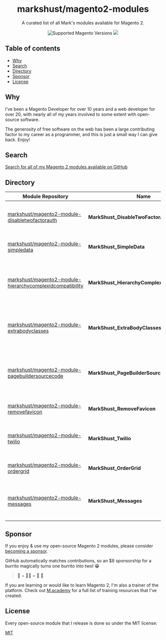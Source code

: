 <h1 align="center">markshust/magento2-modules</h1> 

<div align="center">
  <p>A curated list of all Mark's modules available for Magento 2.</p>
  <img src="https://img.shields.io/badge/magento-2-brightgreen.svg?logo=magento&longCache=true&style=flat-square" alt="Supported Magento Versions" />
  <a href="https://opensource.org/licenses/MIT" target="_blank"><img src="https://img.shields.io/badge/license-MIT-blue.svg" /></a>
</div>

## Table of contents

- [Why](#why)
- [Search](#search)
- [Directory](#directory)
- [Sponsor](#sponsor)
- [License](#license)

## Why

I've been a Magento Developer for over 10 years and a web developer for over 20, with nearly all of my years involved to some extent with open-source software.

The generosity of free software on the web has been a large contributing factor to my career as a programmer, and this is just a small way I can give back. Enjoy!

## Search

[Search for all of my Magento 2 modules available on GitHub](https://github.com/search?q=user%3Amarkshust+magento2-module)

## Directory

| Module Repository | Name | Description
| ---------- | ----------- | -----------
| [markshust/magento2-module-disabletwofactorauth](https://github.com/markshust/magento2-module-disabletwofactorauth) | **MarkShust_DisableTwoFactorAuth** | Provides the ability to disable two-factor authentication.
| [markshust/magento2-module-simpledata](https://github.com/markshust/magento2-module-simpledata) | **MarkShust_SimpleData** | Simplifies calling Magento data structures.
| [markshust/magento2-module-hierarchycomplexidcompatibility](https://github.com/markshust/magento2-module-hierarchycomplexidcompatibility) | **MarkShust_HierarchyComplexIdCompatibility** | Makes the hierarchy compatible with long URL identifiers containing subpaths.
| [markshust/magento2-module-extrabodyclasses](https://github.com/markshust/magento2-module-extrabodyclasses) | **MarkShust_ExtraBodyClasses** | Makes the hierarchy compatible with long URL identifiers containing subpaths.
| [markshust/magento2-module-pagebuildersourcecode](https://github.com/markshust/magento2-module-pagebuildersourcecode) | **MarkShust_PageBuilderSourceCode** | Adds a Source Code button to the toolbar of the Page Builder WYSIWYG editor.
| [markshust/magento2-module-removefavicon](https://github.com/markshust/magento2-module-removefavicon) | **MarkShust_RemoveFavicon** | Removes all favicons from the HTML head.
| [markshust/magento2-module-twilio](https://github.com/markshust/magento2-module-twilio) | **MarkShust_Twilio** | Sends SMS messages in response to Magento events.
| [markshust/magento2-module-ordergrid](https://github.com/markshust/magento2-module-ordergrid) | **MarkShust_OrderGrid** | Adds more details to the order grid in the admin.
| [markshust/magento2-module-messages](https://github.com/markshust/magento2-module-messages) | **MarkShust_Messages** | Send success, notice, warning and error messages with `<html>`.

## Sponsor

If you enjoy & use my open-source Magento 2 modules, please consider [becoming a sponsor](https://github.com/sponsors/markshust).

GitHub automatically matches contributions, so an $8 sponsorship for a burrito magically turns one burrito into two! 😁

> 🌯 + 🧙‍♂️ = 🌯 🌯

If you are learning or would like to learn Magento 2, I'm also a trainer of the platform. Check out [M.academy](https://m.academy) for a full list of training resources that I've created.

## License

Every open-source module that I release is done so under the MIT license:

[MIT](https://opensource.org/licenses/MIT)
